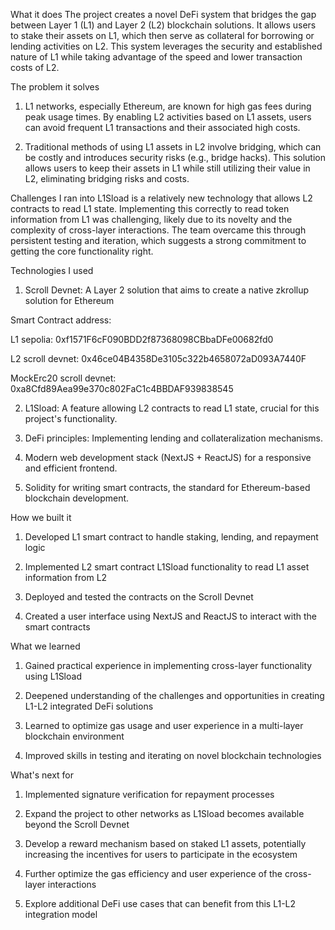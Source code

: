 What it does
The project creates a novel DeFi system that bridges the gap between Layer 1 (L1) and Layer 2 (L2) blockchain solutions. It allows users to stake their assets on L1, which then serve as collateral for borrowing or lending activities on L2. This system leverages the security and established nature of L1 while taking advantage of the speed and lower transaction costs of L2.



The problem it solves
1. L1 networks, especially Ethereum, are known for high gas fees during peak usage times. By enabling L2 activities based on L1 assets, users can avoid frequent L1 transactions and their associated high costs.

2. Traditional methods of using L1 assets in L2 involve bridging, which can be costly and introduces security risks (e.g., bridge hacks). This solution allows users to keep their assets in L1 while still utilizing their value in L2, eliminating bridging risks and costs.



Challenges I ran into
L1Sload is a relatively new technology that allows L2 contracts to read L1 state. Implementing this correctly to read token information from L1 was challenging, likely due to its novelty and the complexity of cross-layer interactions. The team overcame this through persistent testing and iteration, which suggests a strong commitment to getting the core functionality right.



Technologies I used
1. Scroll Devnet: A Layer 2 solution that aims to create a native zkrollup solution for Ethereum

Smart Contract address:

L1 sepolia: 0xf1571F6cF090BDD2f87368098CBbaDFe00682fd0

L2 scroll devnet: 0x46ce04B4358De3105c322b4658072aD093A7440F

MockErc20 scroll devnet: 0xa8Cfd89Aea99e370c802FaC1c4BBDAF939838545



2. L1Sload: A feature allowing L2 contracts to read L1 state, crucial for this project's functionality.

3. DeFi principles: Implementing lending and collateralization mechanisms.

4. Modern web development stack (NextJS + ReactJS) for a responsive and efficient frontend.

5. Solidity for writing smart contracts, the standard for Ethereum-based blockchain development.



How we built it
1. Developed L1 smart contract to handle staking, lending, and repayment logic

2. Implemented L2 smart contract L1Sload functionality to read L1 asset information from L2

3. Deployed and tested the contracts on the Scroll Devnet

4. Created a user interface using NextJS and ReactJS to interact with the smart contracts



What we learned
1. Gained practical experience in implementing cross-layer functionality using L1Sload

2. Deepened understanding of the challenges and opportunities in creating L1-L2 integrated DeFi solutions

3. Learned to optimize gas usage and user experience in a multi-layer blockchain environment

4. Improved skills in testing and iterating on novel blockchain technologies



What's next for
1. Implemented signature verification for repayment processes

2. Expand the project to other networks as L1Sload becomes available beyond the Scroll Devnet

2. Develop a reward mechanism based on staked L1 assets, potentially increasing the incentives for users to participate in the ecosystem

3. Further optimize the gas efficiency and user experience of the cross-layer interactions

4. Explore additional DeFi use cases that can benefit from this L1-L2 integration model
